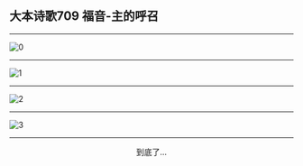 
## 大本诗歌709 福音-主的呼召
        
<div id="aplayer0"></div>

<div id="aplayer1"></div>

<div id="aplayer2"></div>

---

<img alt="0" data-original="https://cdn.jsdelivr.net/gh/k34869/shi/data/d0709/0">

---

<img alt="1" data-original="https://cdn.jsdelivr.net/gh/k34869/shi/data/d0709/1">

---

<img alt="2" data-original="https://cdn.jsdelivr.net/gh/k34869/shi/data/d0709/2">

---

<img alt="3" data-original="https://cdn.jsdelivr.net/gh/k34869/shi/data/d0709/3">

---

<p style="text-align: center">到底了...</p>

<script src="/js/dist-view.js"></script>

<script>
MAIN.id = 'd0709';
        
const ap0 = new APlayer({
    container: document.getElementById('aplayer0'),
    volume: 1,
    loop: 'none',
    preload: 'none',
    audio: [{
        name: '大本诗歌709.mp3',
        artist: '大本诗歌',
        url: 'https://res.wx.qq.com/voice/getvoice?mediaid=MzI0NTk3MDM5M18yMjQ3NDk3MTU1',
        cover: '/favicon'
    }]
});
const ap1 = new APlayer({
    container: document.getElementById('aplayer1'),
    volume: 1,
    loop: 'none',
    preload: 'none',
    audio: [{
        name: '大本诗歌709第一节领唱.mp3',
        artist: '大本诗歌',
        url: 'https://res.wx.qq.com/voice/getvoice?mediaid=MzI0NTk3MDM5M18yMjQ3NDk3MTU2',
        cover: '/favicon'
    }]
});
const ap2 = new APlayer({
    container: document.getElementById('aplayer2'),
    volume: 1,
    loop: 'none',
    preload: 'none',
    audio: [{
        name: '大本诗歌709教唱版.mp3',
        artist: '大本诗歌',
        url: 'https://res.wx.qq.com/voice/getvoice?mediaid=MzI0NTk3MDM5M18yMjQ3NDk3MTU3',
        cover: '/favicon'
    }]
});
</script>
